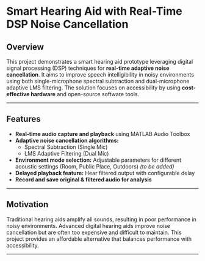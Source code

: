 # Smart Hearing Aid with Real-Time DSP Noise Cancellation

## Overview

This project demonstrates a smart hearing aid prototype leveraging digital signal processing (DSP) techniques for **real-time adaptive noise cancellation**. It aims to improve speech intelligibility in noisy environments using both single-microphone spectral subtraction and dual-microphone adaptive LMS filtering. The solution focuses on accessibility by using **cost-effective hardware** and open-source software tools.

---

## Features

- **Real-time audio capture and playback** using MATLAB Audio Toolbox
- **Adaptive noise cancellation algorithms:**
  - Spectral Subtraction (Single Mic)
  - LMS Adaptive Filtering (Dual Mic)
- **Environment mode selection:** Adjustable parameters for different acoustic settings (Room, Public Place, Outdoors) *(to be added)*
- **Delayed playback feature:** Hear filtered output with configurable delay
- **Record and save original & filtered audio for analysis**

---

## Motivation

Traditional hearing aids amplify all sounds, resulting in poor performance in noisy environments. Advanced digital hearing aids improve noise cancellation but are often too expensive and difficult to maintain. This project provides an affordable alternative that balances performance with accessibility.

---
